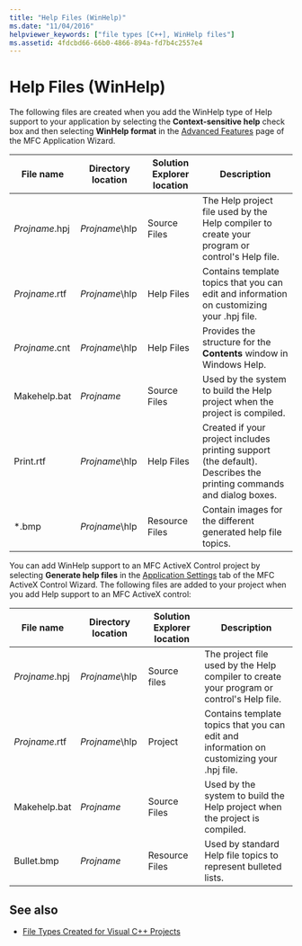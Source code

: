```yaml
---
title: "Help Files (WinHelp)"
ms.date: "11/04/2016"
helpviewer_keywords: ["file types [C++], WinHelp files"]
ms.assetid: 4fdcbd66-66b0-4866-894a-fd7b4c2557e4
---
```

# Help Files (WinHelp)

The following files are created when you add the WinHelp type of Help support to your application by selecting the **Context-sensitive help** check box and then selecting **WinHelp format** in the [Advanced Features](../mfc/reference/advanced-features-mfc-application-wizard.md) page of the MFC Application Wizard.

|File name|Directory location|Solution Explorer location|Description|
|---------------|------------------------|--------------------------------|-----------------|
|*Projname*.hpj|*Projname*\hlp|Source Files|The Help project file used by the Help compiler to create your program or control's Help file.|
|*Projname*.rtf|*Projname*\hlp|Help Files|Contains template topics that you can edit and information on customizing your .hpj file.|
|*Projname*.cnt|*Projname*\hlp|Help Files|Provides the structure for the **Contents** window in Windows Help.|
|Makehelp.bat|*Projname*|Source Files|Used by the system to build the Help project when the project is compiled.|
|Print.rtf|*Projname*\hlp|Help Files|Created if your project includes printing support (the default). Describes the printing commands and dialog boxes.|
|*.bmp|*Projname*\hlp|Resource Files|Contain images for the different generated help file topics.|

You can add WinHelp support to an MFC ActiveX Control project by selecting **Generate help files** in the [Application Settings](../mfc/reference/application-settings-mfc-activex-control-wizard.md) tab of the MFC ActiveX Control Wizard. The following files are added to your project when you add Help support to an MFC ActiveX control:

|File name|Directory location|Solution Explorer location|Description|
|---------------|------------------------|--------------------------------|-----------------|
|*Projname*.hpj|*Projname*\hlp|Source files|The project file used by the Help compiler to create your program or control's Help file.|
|*Projname*.rtf|*Projname*\hlp|Project|Contains template topics that you can edit and information on customizing your .hpj file.|
|Makehelp.bat|*Projname*|Source Files|Used by the system to build the Help project when the project is compiled.|
|Bullet.bmp|*Projname*|Resource Files|Used by standard Help file topics to represent bulleted lists.|

## See also

- [File Types Created for Visual C++ Projects](../ide/file-types-created-for-visual-cpp-projects.md)
